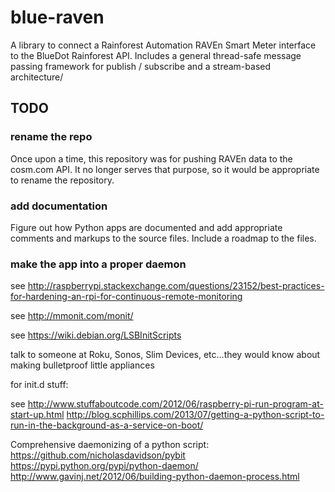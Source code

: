 # blue-raven

A library to connect a Rainforest Automation RAVEn Smart Meter
interface to the BlueDot Rainforest API.  Includes a general
thread-safe message passing framework for publish / subscribe and a
stream-based architecture/

## TODO

### rename the repo

Once upon a time, this repository was for pushing RAVEn data to the
cosm.com API.  It no longer serves that purpose, so it would be
appropriate to rename the repository.

### add documentation

Figure out how Python apps are documented and add appropriate comments
and markups to the source files.  Include a roadmap to the files.

### make the app into a proper daemon

see http://raspberrypi.stackexchange.com/questions/23152/best-practices-for-hardening-an-rpi-for-continuous-remote-monitoring

see http://mmonit.com/monit/

see https://wiki.debian.org/LSBInitScripts

talk to someone at Roku, Sonos, Slim Devices, etc...they would know
about making bulletproof little appliances

for init.d stuff:

see http://www.stuffaboutcode.com/2012/06/raspberry-pi-run-program-at-start-up.html
http://blog.scphillips.com/2013/07/getting-a-python-script-to-run-in-the-background-as-a-service-on-boot/

Comprehensive daemonizing of a python script:
https://github.com/nicholasdavidson/pybit
https://pypi.python.org/pypi/python-daemon/
http://www.gavinj.net/2012/06/building-python-daemon-process.html

